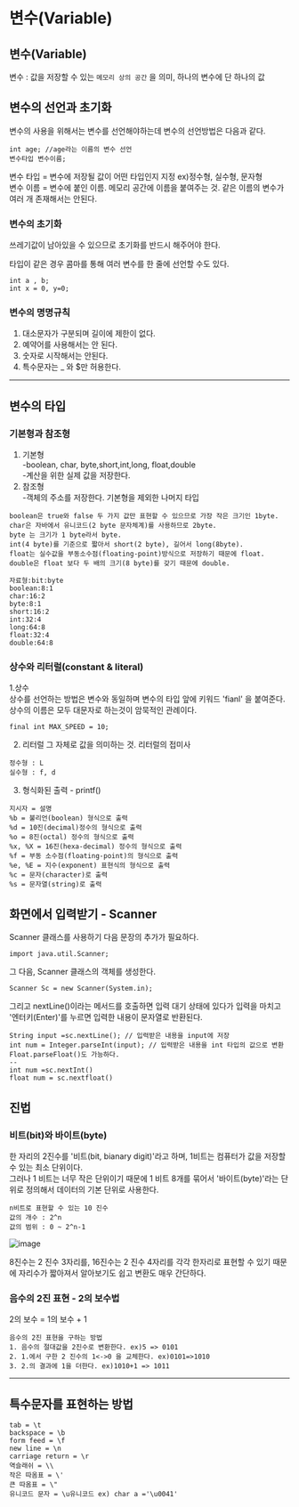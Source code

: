 # 변수(Variable)

## 변수(Variable)
변수 : 값을 저장할 수 있는 ```메모리 상의 공간``` 을 의미, 하나의 변수에 단 하나의 값

## 변수의 선언과 초기화
변수의 사용을 위해서는 변수를 선언해야하는데 변수의 선언방법은 다음과 같다.
```
int age; //age라는 이름의 변수 선언
변수타입 변수이름;
```
변수 타입 = 변수에 저장될 값이 어떤 타입인지 지정 ex)정수형, 실수형, 문자형
<br>
변수 이름 = 변수에 붙인 이름. 메모리 공간에 이름을 붙여주는 것. 같은 이름의 변수가 여러 개 존재해서는 안된다.

### 변수의 초기화
쓰레기값이 남아있을 수 있으므로 초기화를 반드시 해주어야 한다.

타입이 같은 경우 콤마를 통해 여러 변수를 한 줄에 선언할 수도 있다.
```
int a , b; 
int x = 0, y=0;
```

### 변수의 명명규칙
1. 대소문자가 구분되며 길이에 제한이 없다.
2. 예약어를 사용해서는 안 된다.
3. 숫자로 시작해서는 안된다.
4. 특수문자는 _ 와 $만 허용한다.

***
## 변수의 타입
### 기본형과 참조형
1. 기본형<br>
  -boolean, char, byte,short,int,long, float,double<br>
  -계산을 위한 실제 값을 저장한다.
2. 참조형<br>
  -객체의 주소를 저장한다. 기본형을 제외한 나머지 타입    
  
```
boolean은 true와 false 두 가지 값만 표현할 수 있으므로 가장 작은 크기인 1byte.
char은 자바에서 유니코드(2 byte 문자체계)를 사용하므로 2byte.
byte 는 크기가 1 byte라서 byte.
int(4 byte)를 기준으로 짧아서 short(2 byte), 길어서 long(8byte).
float는 실수값을 부동소수점(floating-point)방식으로 저장하기 때문에 float.
double은 float 보다 두 배의 크기(8 byte)를 갖기 때문에 double.

자료형:bit:byte
boolean:8:1
char:16:2
byte:8:1
short:16:2
int:32:4
long:64:8
float:32:4
double:64:8
```

### 상수와 리터럴(constant & literal)
1.상수    
상수를 선언하는 방법은 변수와 동일하며 변수의 타입 앞에 키워드 'fianl' 을 붙여준다. 상수의 이름은 모두 대문자로 하는것이 암묵적인 관례이다.
```
final int MAX_SPEED = 10;
```

2. 리터럴
그 자체로 값을 의미하는 것.
리터럴의 접미사
```
정수형 : L
실수형 : f, d
```

3. 형식화된 출력 - printf()
```
지시자 = 설명
%b = 불리언(boolean) 형식으로 출력
%d = 10진(decimal)정수의 형식으로 출력
%o = 8진(octal) 정수의 형식으로 출력
%x, %X = 16진(hexa-decimal) 정수의 형식으로 출력
%f = 부동 소수점(floating-point)의 형식으로 출력
%e, %E = 지수(exponent) 표현식의 형식으로 출력
%c = 문자(character)로 출력
%s = 문자열(string)로 출력
```

## 화면에서 입력받기 - Scanner
Scanner 클래스를 사용하기 다음 문장의 추가가 필요하다.
```
import java.util.Scanner;
```
그 다음, Scanner 클래스의 객체를 생성한다.
```
Scanner Sc = new Scanner(System.in);
```
그리고 nextLine()이라는 메서드를 호출하면 입력 대기 상태에 있다가 입력을 마치고 '엔터키(Enter)'를 누르면 입력한 내용이 문자열로 반환된다.
```
String input =sc.nextLine(); // 입력받은 내용을 input에 저장
int num = Integer.parseInt(input); // 입력받은 내용을 int 타입의 값으로 변환
Float.parseFloat()도 가능하다.
-- 
int num =sc.nextInt()
float num = sc.nextfloat()
```

## 진법
### 비트(bit)와 바이트(byte)
한 자리의 2진수를 '비트(bit, bianary digit)'라고 하며, 1비트는 컴퓨터가 값을 저장할 수 있는 최소 단위이다.    
그러나 1 비트는 너무 작은 단위이기 때문에 1 비트 8개를 묶어서 '바이트(byte)'라는 단위로 정의해서 데이터의 기본 단위로 사용한다.

```
n비트로 표현할 수 있는 10 진수
값의 개수 : 2^n
값의 범위 : 0 ~ 2^n-1
```
![image](https://user-images.githubusercontent.com/62749021/183057269-d2752a93-7330-4560-82d4-07cd147c6d27.png)

8진수는 2 진수 3자리를, 16진수는 2 진수 4자리를 각각 한자리로 표현할 수 있기 때문에 자리수가 짧아져서 알아보기도 쉽고 변환도 매우 간단하다.

### 음수의 2진 표현 - 2의 보수법
2의 보수 = 1의 보수 + 1
```
음수의 2진 표현을 구하는 방법
1. 음수의 절대값을 2진수로 변환한다. ex)5 => 0101
2. 1.에서 구한 2 진수의 1<->0 을 교체한다. ex)0101=>1010
3. 2.의 결과에 1을 더한다. ex)1010+1 => 1011
```
***
## 특수문자를 표현하는 방법
```
tab = \t
backspace = \b
form feed = \f
new line = \n
carriage return = \r
역슬래쉬 = \\
작은 따옴표 = \'
큰 따옴표 = \"
유니코드 문자 = \u유니코드 ex) char a ='\u0041'
```
